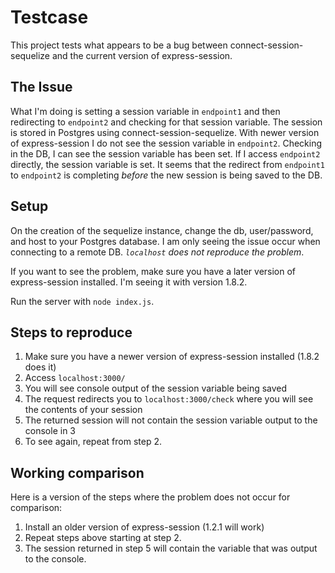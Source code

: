 Testcase
===

This project tests what appears to be a bug between connect-session-sequelize and the current version of express-session.

The Issue
---
What I'm doing is setting a session variable in `endpoint1` and then redirecting to `endpoint2` and checking for that session variable. The session is stored in Postgres using connect-session-sequelize. With newer version of express-session I do not see the session variable in `endpoint2`. Checking in the DB, I can see the session variable has been set. If I access `endpoint2` directly, the session variable is set. It seems that the redirect from `endpoint1` to `endpoint2` is completing *before* the new session is being saved to the DB.

Setup
---
On the creation of the sequelize instance, change the db, user/password, and host to your Postgres database. I am only seeing the issue occur when connecting to a remote DB. *`localhost` does not reproduce the problem*.

If you want to see the problem, make sure you have a later version of express-session installed. I'm seeing it with version 1.8.2.

Run the server with `node index.js`.

Steps to reproduce
---
1. Make sure you have a newer version of express-session installed (1.8.2 does it)
2. Access `localhost:3000/`
3. You will see console output of the session variable being saved
4. The request redirects you to `localhost:3000/check` where you will see the contents of your session
5. The returned session will not contain the session variable output to the console in 3
6. To see again, repeat from step 2.

Working comparison
---
Here is a version of the steps where the problem does not occur for comparison:

1. Install an older version of express-session (1.2.1 will work)
2. Repeat steps above starting at step 2.
3. The session returned in step 5 will contain the variable that was output to the console.

